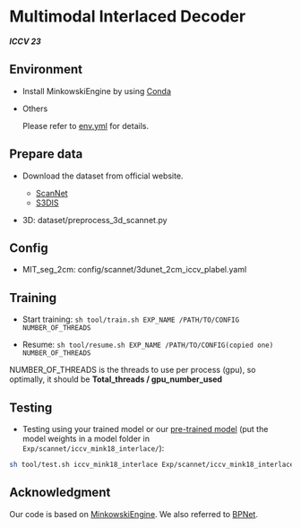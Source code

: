 

# Multimodal Interlaced Decoder

***ICCV 23***


## Environment

- Install MinkowskiEngine by using [Conda](https://github.com/NVIDIA/MinkowskiEngine#anaconda)

- Others

    Please refer to [env.yml](./env.yml) for details.

## Prepare data

- Download the dataset from official website.
    - [ScanNet](https://github.com/ScanNet/ScanNet)
    - [S3DIS](http://buildingparser.stanford.edu/dataset.html)

- 3D: dataset/preprocess_3d_scannet.py

## Config
- MIT_seg_2cm: config/scannet/3dunet_2cm_iccv_plabel.yaml


## Training

- Start training:
```sh tool/train.sh EXP_NAME /PATH/TO/CONFIG NUMBER_OF_THREADS```

- Resume: 
```sh tool/resume.sh EXP_NAME /PATH/TO/CONFIG(copied one) NUMBER_OF_THREADS```

NUMBER_OF_THREADS is the threads to use per process (gpu), so optimally, it should be **Total_threads / gpu_number_used**

## Testing

- Testing using your trained model or our [pre-trained model](https://drive.google.com/file/d/1bFiXViR0Pah7dK_Sa7Kw_2-mPB04oxRk/view?usp=sharing) (put the model weights in a model folder in `Exp/scannet/iccv_mink18_interlace/`):

```bash
sh tool/test.sh iccv_mink18_interlace Exp/scannet/iccv_mink18_interlace/3dunet_2cm_iccv_plabel.yaml 1)
```




## Acknowledgment

Our code is based on [MinkowskiEngine](https://github.com/NVIDIA/MinkowskiEngine). We also referred to [BPNet](https://github.com/wbhu/BPNet).



